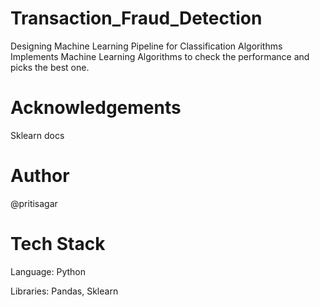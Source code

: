 # Transaction_Fraud_Detection
Designing Machine Learning Pipeline for Classification Algorithms
Implements Machine Learning Algorithms to check the performance and picks the best one.
# Acknowledgements
Sklearn docs

# Author
@pritisagar

# Tech Stack
Language: Python

Libraries: Pandas, Sklearn



